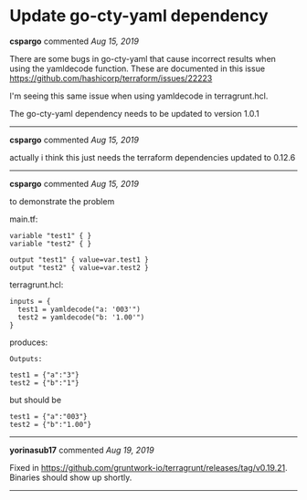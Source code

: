 # Update go-cty-yaml dependency

**cspargo** commented *Aug 15, 2019*

There are some bugs in go-cty-yaml that cause incorrect results when using the yamldecode function. These are documented in this issue https://github.com/hashicorp/terraform/issues/22223

I'm seeing this same issue when using yamldecode in terragrunt.hcl.

The go-cty-yaml dependency needs to be updated to version 1.0.1
<br />
***


**cspargo** commented *Aug 15, 2019*

actually i think this just needs the terraform dependencies updated to 0.12.6
***

**cspargo** commented *Aug 15, 2019*

to demonstrate the problem

main.tf:
```
variable "test1" { }
variable "test2" { }

output "test1" { value=var.test1 }
output "test2" { value=var.test2 }
```
terragrunt.hcl:
```
inputs = {
  test1 = yamldecode("a: '003'")
  test2 = yamldecode("b: '1.00'")
}
```

produces:

```
Outputs:

test1 = {"a":"3"}
test2 = {"b":"1"}
```

but should be

```
test1 = {"a":"003"}
test2 = {"b":"1.00"}
```
***

**yorinasub17** commented *Aug 19, 2019*

Fixed in https://github.com/gruntwork-io/terragrunt/releases/tag/v0.19.21. Binaries should show up shortly.
***

